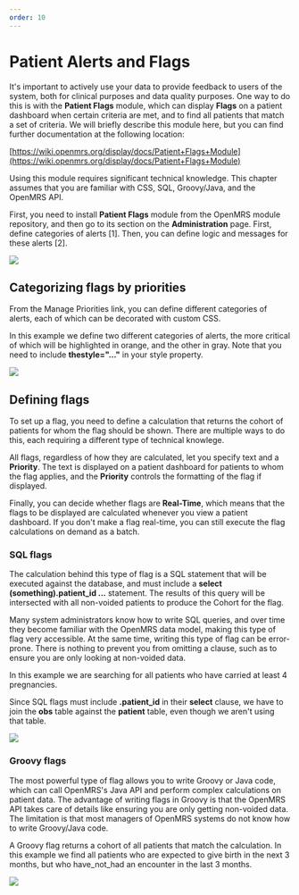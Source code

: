 ```yaml
---
order: 10
---
```

# Patient Alerts and Flags

It's important to actively use your data to provide feedback to users of the system, both for clinical purposes and data quality purposes. One way to do this is with the **Patient Flags** module, which can display **Flags** on a patient dashboard when certain criteria are met, and to find all patients that match a set of criteria. We will briefly describe this module here, but you can find further documentation at the following location:

[https://wiki.openmrs.org/display/docs/Patient+Flags+Module](https://wiki.openmrs.org/display/docs/Patient+Flags+Module)

Using this module requires significant technical knowledge. This chapter assumes that you are familiar with CSS, SQL, Groovy/Java, and the OpenMRS API.

First, you need to install **Patient Flags** module from the OpenMRS module repository, and then go to its section on the **Administration** page. First, define categories of alerts \[1\]. Then, you can define logic and messages for these alerts \[2\].

![](/assets/flags-admin.png)

## Categorizing flags by priorities

From the Manage Priorities link, you can define different categories of alerts, each of which can be decorated with custom CSS.

In this example we define two different categories of alerts, the more critical of which will be highlighted in orange, and the other in gray. Note that you need to include **thestyle="..."** in your style property.

![](/assets/flags-priority_1.png)

## Defining flags

To set up a flag, you need to define a calculation that returns the cohort of patients for whom the flag should be shown. There are multiple ways to do this, each requiring a different type of technical knowlege.

All flags, regardless of how they are calculated, let you specify text and a **Priority**. The text is displayed on a patient dashboard for patients to whom the flag applies, and the **Priority** controls the formatting of the flag if displayed.

Finally, you can decide whether flags are **Real-Time**, which means that the flags to be displayed are calculated whenever you view a patient dashboard. If you don't make a flag real-time, you can still execute the flag calculations on demand as a batch.

### SQL flags

The calculation behind this type of flag is a SQL statement that will be executed against the database, and must include a **select (something).patient_id ...** statement. The results of this query will be intersected with all non-voided patients to produce the Cohort for the flag.

Many system administrators know how to write SQL queries, and over time they become familiar with the OpenMRS data model, making this type of flag very accessible. At the same time, writing this type of flag can be error-prone. There is nothing to prevent you from omitting a clause, such as to ensure you are only looking at non-voided data.

In this example we are searching for all patients who have carried at least 4 pregnancies.

Since SQL flags must include **.patient_id** in their **select** clause, we have to join the **obs** table against the **patient** table, even though we aren't using that table.

![](/assets/flags-sql.png)

### Groovy flags

The most powerful type of flag allows you to write Groovy or Java code, which can call OpenMRS's Java API and perform complex calculations on patient data. The advantage of writing flags in Groovy is that the OpenMRS API takes care of details like ensuring you are only getting non-voided data. The limitation is that most managers of OpenMRS systems do not know how to write Groovy/Java code.

A Groovy flag returns a cohort of all patients that match the calculation. In this example we find all patients who are expected to give birth in the next 3 months, but who have_not_had an encounter in the last 3 months.

![](/assets/flags-groovy.png)

